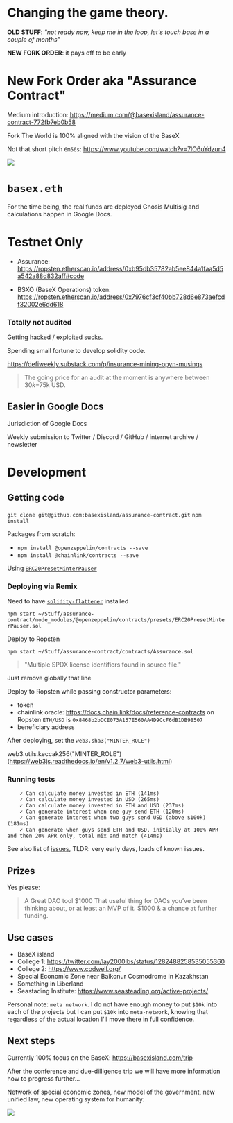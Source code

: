 # Changing the game theory.

**OLD STUFF**: *"not ready now, keep me in the loop, let's touch base in a couple of months"*

**NEW FORK ORDER**: it pays off to be early


# New Fork Order aka "Assurance Contract"

Medium introduction: https://medium.com/@basexisland/assurance-contract-772fb7eb0b58

Fork The World is 100% aligned with the vision of the BaseX

Not that short pitch `6m56s`: https://www.youtube.com/watch?v=7lO6uYdzun4

[![](https://raw.githubusercontent.com/basexisland/assurance-contract/master/new-fork-order.jpeg)](ttps://www.youtube.com/watch?v=7lO6uYdzun4)


# `basex.eth`

For the time being, the real funds are deployed Gnosis Multisig and calculations happen in Google Docs.


# Testnet Only


* Assurance: https://ropsten.etherscan.io/address/0xb95db35782ab5ee844a1faa5d5a542a88d832aff#code

* BSXO (BaseX Operations) token: https://ropsten.etherscan.io/address/0x7976cf3cf40bb728d6e873aefcdf32002e6dd618



### Totally not audited

Getting hacked / exploited sucks.

Spending small fortune to develop solidity code.

https://defiweekly.substack.com/p/insurance-mining-opyn-musings

> The going price for an audit at the moment is anywhere between $30k-$75k USD. 


## Easier in Google Docs
Jurisdiction of Google Docs

Weekly submission to Twitter / Discord / GitHub / internet archive / newsletter 



# Development

## Getting code

`git clone git@github.com:basexisland/assurance-contract.git`
`npm install`

Packages from scratch:
* `npm install @openzeppelin/contracts --save`
* `npm install @chainlink/contracts --save`

Using [`ERC20PresetMinterPauser`](https://docs.openzeppelin.com/contracts/3.x/api/presets)


### Deploying via Remix

Need to have [`solidity-flattener`](https://github.com/poanetwork/solidity-flattener) installed

`npm start ~/Stuff/assurance-contract/node_modules/@openzeppelin/contracts/presets/ERC20PresetMinterPauser.sol`

Deploy to Ropsten

`npm start ~/Stuff/assurance-contract/contracts/Assurance.sol`

> "Multiple SPDX license identifiers found in source file."

Just remove globally that line

Deploy to Ropsten while passing constructor parameters:
- token 
- chainlink oracle: https://docs.chain.link/docs/reference-contracts on Ropsten `ETH/USD` is `0x8468b2bDCE073A157E560AA4D9CcF6dB1DB98507`
- beneficiary address

After deploying, set the `web3.sha3("MINTER_ROLE")`

web3.utils.keccak256("MINTER_ROLE") (https://web3js.readthedocs.io/en/v1.2.7/web3-utils.html)


### Running tests
```
    ✓ Can calculate money invested in ETH (141ms)
    ✓ Can calculate money invested in USD (265ms)
    ✓ Can calculate money invested in ETH and USD (237ms)
    ✓ Can generate interest when one guy send ETH (120ms)
    ✓ Can generate interest when two guys send USD (above $100k) (181ms)
    ✓ Can generate when guys send ETH and USD, initially at 100% APR and then 20% APR only, total mix and match (414ms)
```

See also list of [issues](https://github.com/basexisland/assurance-contract/issues), TLDR: very early days, loads of known issues.


## Prizes

Yes please:
> A Great DAO tool $1000
> That useful thing for DAOs you’ve been thinking about, or at least an MVP of it. $1000 & a chance at further funding.

## Use cases

* BaseX island
* College 1: https://twitter.com/lay2000lbs/status/1282488258535055360
* College 2: https://www.codwell.org/
* Special Economic Zone near Baikonur Cosmodrome in Kazakhstan 
* Something in Liberland
* Seastading Institute: https://www.seasteading.org/active-projects/

Personal note: `meta network`. I do not have enough money to put `$10k` into each of the projects but I can put `$10k` into `meta-network`, knowing that regardless of the actual location I'll move there in full confidence.

## Next steps

Currently 100% focus on the BaseX: https://basexisland.com/trip

After the conference and due-dilligence trip we will have more information how to progress further...

Network of special economic zones, new model of the government, new unified law, new operating system for humanity:

![](https://raw.githubusercontent.com/basexisland/assurance-contract/master/eloh-projects-superrare-meme.gif)
